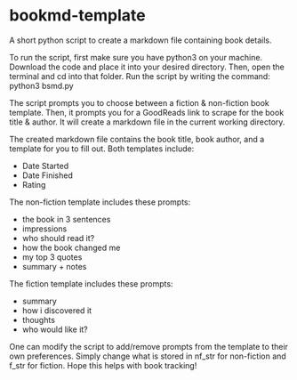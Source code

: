 # bookmd-template

A short python script to create a markdown file containing book details. 

To run the script, first make sure you have python3 on your machine. Download the code and place it into your desired directory. Then, open the terminal and cd into that folder. Run the script by writing the command: 
  python3 bsmd.py

The script prompts you to choose between a fiction & non-fiction book template. Then, it prompts you for a GoodReads link to scrape for the book title & author. It will create a markdown file in the current working directory.

The created markdown file contains the book title, book author, and a template for you to fill out.
Both templates include:
- Date Started
- Date Finished
- Rating

The non-fiction template includes these prompts:
- the book in 3 sentences
- impressions
- who should read it?
- how the book changed me
- my top 3 quotes
- summary + notes

The fiction template includes these prompts:
- summary
- how i discovered it
- thoughts
- who would like it?

One can modify the script to add/remove prompts from the template to their own preferences. Simply change what is stored in nf_str for non-fiction and f_str for fiction.
Hope this helps with book tracking!
